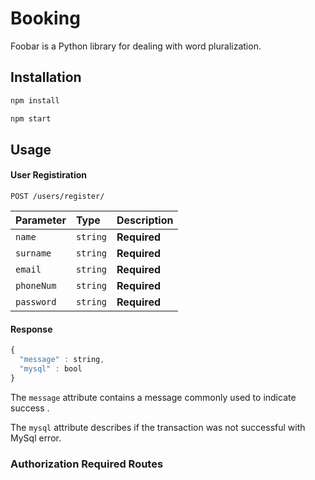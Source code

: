 # Booking

Foobar is a Python library for dealing with word pluralization.

## Installation

```bash
npm install
```


```bash
npm start
```

## Usage
#### User Registiration
```http
POST /users/register/
```
| Parameter | Type | Description |
| :--- | :--- | :--- |
| `name` | `string` | **Required**|
| `surname` | `string` | **Required**|
| `email` | `string` | **Required**|
| `phoneNum` | `string` | **Required**|
| `password` | `string` | **Required**|

#### Response 
```javascript
{
  "message" : string,
  "mysql" : bool
}
```
The `message` attribute contains a message commonly used to indicate  success .

The `mysql` attribute describes if the transaction was not successful with MySql error.

### Authorization Required Routes